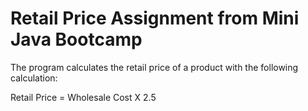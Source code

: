 # Retail Price Assignment from Mini Java Bootcamp

The program calculates the retail price of a product with the following calculation:

Retail Price = Wholesale Cost X 2.5
